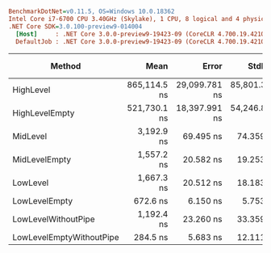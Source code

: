 ``` ini

BenchmarkDotNet=v0.11.5, OS=Windows 10.0.18362
Intel Core i7-6700 CPU 3.40GHz (Skylake), 1 CPU, 8 logical and 4 physical cores
.NET Core SDK=3.0.100-preview9-014004
  [Host]     : .NET Core 3.0.0-preview9-19423-09 (CoreCLR 4.700.19.42102, CoreFX 4.700.19.42104), 64bit RyuJIT
  DefaultJob : .NET Core 3.0.0-preview9-19423-09 (CoreCLR 4.700.19.42102, CoreFX 4.700.19.42104), 64bit RyuJIT


```
|                   Method |         Mean |         Error |        StdDev |       Median |  Gen 0 |  Gen 1 | Gen 2 | Allocated |
|------------------------- |-------------:|--------------:|--------------:|-------------:|-------:|-------:|------:|----------:|
|                HighLevel | 865,114.5 ns | 29,099.781 ns | 85,801.360 ns | 912,150.0 ns | 6.8359 | 1.9531 |     - |   31248 B |
|           HighLevelEmpty | 521,730.1 ns | 18,397.991 ns | 54,246.891 ns | 554,526.6 ns | 7.3242 | 3.4180 |     - |   30540 B |
|                 MidLevel |   3,192.9 ns |     69.495 ns |     74.359 ns |   3,172.0 ns | 0.1450 |      - |     - |     624 B |
|            MidLevelEmpty |   1,557.2 ns |     20.582 ns |     19.253 ns |   1,558.3 ns | 0.1068 |      - |     - |     448 B |
|                 LowLevel |   1,667.3 ns |     20.512 ns |     18.183 ns |   1,668.7 ns | 0.1240 |      - |     - |     520 B |
|            LowLevelEmpty |     672.6 ns |      6.150 ns |      5.753 ns |     672.5 ns | 0.0820 |      - |     - |     344 B |
|      LowLevelWithoutPipe |   1,192.4 ns |     23.260 ns |     33.359 ns |   1,193.1 ns | 0.0248 |      - |     - |     104 B |
| LowLevelEmptyWithoutPipe |     284.5 ns |      5.683 ns |     12.111 ns |     284.2 ns |      - |      - |     - |         - |
